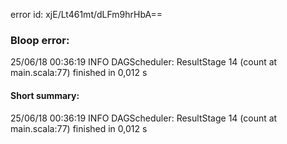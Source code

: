 error id: xjE/Lt461mt/dLFm9hrHbA==
### Bloop error:

25/06/18 00:36:19 INFO DAGScheduler: ResultStage 14 (count at main.scala:77) finished in 0,012 s
#### Short summary: 

25/06/18 00:36:19 INFO DAGScheduler: ResultStage 14 (count at main.scala:77) finished in 0,012 s